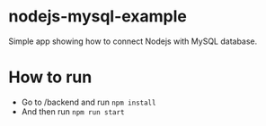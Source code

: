 # nodejs-mysql-example
 Simple app showing how to connect Nodejs with MySQL database.

# How to run
 - Go to /backend and run `npm install`
 - And then run `npm run start`

